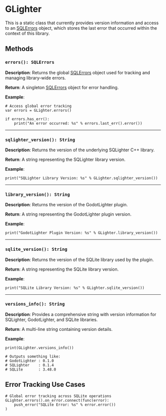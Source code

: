 # GLighter

This is a static class that currently provides version information and access to an [SQLErrors](Objects/SQLErrors.md) object, which stores the last error that occurred within the context of this library.


## Methods

### `errors(): SQLErrors`
**Description**: Returns the global [SQLErrors](Objects/SQLErrors.md) object used for tracking and managing library-wide errors.

**Return**: A singleton [SQLErrors](Objects/SQLErrors.md) object for error handling.

**Example**:

```gdscript
# Access global error tracking
var errors = GLighter.errors()

if errors.has_err():
    print("An error occurred: %s" % errors.last_err().error())
```

---

### `sqlighter_version(): String`
**Description**: Returns the version of the underlying SQLighter C++ library.

**Return**: A string representing the SQLighter library version.

**Example**:

```gdscript
print("SQLighter Library Version: %s" % GLighter.sqlighter_version())
```

---

### `library_version(): String`
**Description**: Returns the version of the GodotLighter plugin.

**Return**: A string representing the GodotLighter plugin version.

**Example**:

```gdscript
print("GodotLighter Plugin Version: %s" % GLighter.library_version())
```

---

### `sqlite_version(): String`
**Description**: Returns the version of the SQLite library used by the plugin.

**Return**: A string representing the SQLite library version.

**Example**:

```gdscript
print("SQLite Library Version: %s" % GLighter.sqlite_version())
```

---

### `versions_info(): String`
**Description**: Provides a comprehensive string with version information for SQLighter, GodotLighter, and SQLite libraries.

**Return**: A multi-line string containing version details.

**Example**:

```gdscript
print(GLighter.versions_info())

# Outputs something like:
# GodotLighter : 0.1.0
# SQLighter    : 0.1.4
# SQLite       : 3.48.0
```

## Error Tracking Use Cases

```gdscript
# Global error tracking across SQLite operations
GLighter.errors().on_error.connect(func(error): 
    push_error("SQLite Error: %s" % error.error())
)
```
